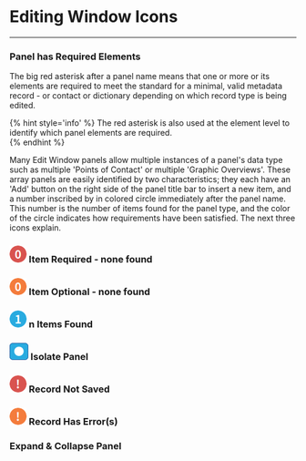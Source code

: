 # Editing Window Icons
---

### <i class="fa fa-asterisk required"></i> Panel has Required Elements

The big red asterisk after a panel name means that one or more or its elements are required to meet the standard for a minimal, valid metadata record - or contact or dictionary depending on which record type is being edited.  

{% hint style='info' %}
  The red asterisk is also used at the element level to identify which panel elements are required.  
{% endhint %}

  Many Edit Window panels allow multiple instances of a panel's data type such as multiple 'Points of Contact' or multiple 'Graphic Overviews'.  These array panels are easily identified by two characteristics; they each have an 'Add' button on the right side of the panel title bar to insert a new item, and a number inscribed by in colored circle immediately after the panel name. This number is the number of items found for the panel type, and the color of the circle indicates how requirements have been satisfied.  The next three icons explain.

### ![](/assets/bullets/count-red.png) Item Required - none found 

### ![](/assets/bullets/count-orange.png) Item Optional - none found 

### ![](/assets/bullets/count-blue.png) n Items Found

### ![](/assets/bullets/isolation-dot.png) Isolate Panel

### ![](/assets/bullets/bang-red.png) Record Not Saved

### ![](/assets/bullets/bang-orange.png) Record Has Error(s)

### <span><strong class="fa fa-angle-down"> <strong class="fa fa-angle-up"></span> Expand & Collapse Panel
